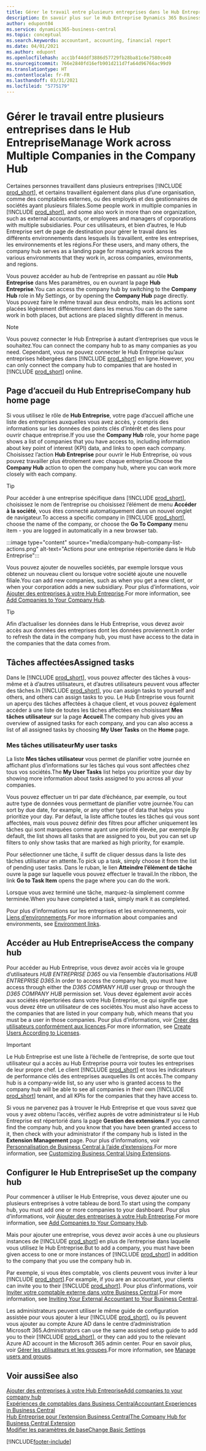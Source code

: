 ```yaml
---
title: Gérer le travail entre plusieurs entreprises dans le Hub Entreprise
description: En savoir plus sur le Hub Entreprise Dynamics 365 Business Central que vous utilisez pour gérer votre travail dans plusieurs entreprises.
author: edupont04
ms.service: dynamics365-business-central
ms.topic: conceptual
ms.search.keywords: accountant, accounting, financial report
ms.date: 04/01/2021
ms.author: edupont
ms.openlocfilehash: acc1bf44ddf3886d57729fb28ba81c6e7580ce40
ms.sourcegitcommit: 766e2840fd16efb901d211d7fa64d96766ac99d9
ms.translationtype: HT
ms.contentlocale: fr-FR
ms.lasthandoff: 03/31/2021
ms.locfileid: "5775179"
---
```

# <a name="manage-work-across-multiple-companies-in-the-company-hub"></a><span data-ttu-id="1a7a1-103">Gérer le travail entre plusieurs entreprises dans le Hub Entreprise</span><span class="sxs-lookup"><span data-stu-id="1a7a1-103">Manage Work across Multiple Companies in the Company Hub</span></span>

<span data-ttu-id="1a7a1-104">Certaines personnes travaillent dans plusieurs entreprises [!INCLUDE [prod_short](includes/prod_short.md)], et certains travaillent également dans plus d’une organisation, comme des comptables externes, ou des employés et des gestionnaires de sociétés ayant plusieurs filiales.</span><span class="sxs-lookup"><span data-stu-id="1a7a1-104">Some people work in multiple companies in [!INCLUDE [prod_short](includes/prod_short.md)], and some also work in more than one organization, such as external accountants, or employees and managers of corporations with multiple subsidiaries.</span></span> <span data-ttu-id="1a7a1-105">Pour ces utilisateurs, et bien d’autres, le Hub Entreprise sert de page de destination pour gérer le travail dans les différents environnements dans lesquels ils travaillent, entre les entreprises, les environnements et les régions.</span><span class="sxs-lookup"><span data-stu-id="1a7a1-105">For these users, and many others, the company hub serves as a landing page for managing work across the various environments that they work in, across companies, environments, and regions.</span></span>  

<span data-ttu-id="1a7a1-106">Vous pouvez accéder au hub de l’entreprise en passant au rôle **Hub Entreprise** dans Mes paramètres, ou en ouvrant la page **Hub Entreprise**.</span><span class="sxs-lookup"><span data-stu-id="1a7a1-106">You can access the company hub by switching to the **Company Hub** role in My Settings, or by opening the **Company Hub** page directly.</span></span> <span data-ttu-id="1a7a1-107">Vous pouvez faire le même travail aux deux endroits, mais les actions sont placées légèrement différemment dans les menus.</span><span class="sxs-lookup"><span data-stu-id="1a7a1-107">You can do the same work in both places, but actions are placed slightly different in menus.</span></span>  

> [!NOTE]
> <span data-ttu-id="1a7a1-108">Vous pouvez connecter le Hub Entreprise à autant d’entreprises que vous le souhaitez.</span><span class="sxs-lookup"><span data-stu-id="1a7a1-108">You can connect the company hub to as many companies as you need.</span></span> <span data-ttu-id="1a7a1-109">Cependant, vous ne pouvez connecter le Hub Entreprise qu’aux entreprises hébergées dans [!INCLUDE [prod_short](includes/prod_short.md)] en ligne.</span><span class="sxs-lookup"><span data-stu-id="1a7a1-109">However, you can only connect the company hub to companies that are hosted in [!INCLUDE [prod_short](includes/prod_short.md)] online.</span></span>

## <a name="company-hub-home-page"></a><span data-ttu-id="1a7a1-110">Page d’accueil du Hub Entreprise</span><span class="sxs-lookup"><span data-stu-id="1a7a1-110">Company hub home page</span></span>

<span data-ttu-id="1a7a1-111">Si vous utilisez le rôle de **Hub Entreprise**, votre page d’accueil affiche une liste des entreprises auxquelles vous avez accès, y compris des informations sur les données des points clés d’intérêt et des liens pour ouvrir chaque entreprise.</span><span class="sxs-lookup"><span data-stu-id="1a7a1-111">If you use the **Company Hub** role, your home page shows a list of companies that you have access to, including information about key point of interest (KPI) data, and links to open each company.</span></span> <!--You can customize the dashboard to show the data points that you want to see by adding or removing columns. For example, you might want to see taxes that are due, how many open sales documents each company has, or the number of purchase invoices that are due next week. You can configure the view to suit your needs. If you have added many companies, you can use filters to sort your view.--> <span data-ttu-id="1a7a1-112">Choisissez l’action **Hub Entreprise** pour ouvrir le Hub Entreprise, où vous pouvez travailler plus étroitement avec chaque entreprise.</span><span class="sxs-lookup"><span data-stu-id="1a7a1-112">Choose the **Company Hub** action to open the company hub, where you can work more closely with each company.</span></span>  

> [!TIP]
> <span data-ttu-id="1a7a1-113">Pour accéder à une entreprise spécifique dans [!INCLUDE [prod_short](includes/prod_short.md)], choisissez le nom de l’entreprise ou choisissez l’élément de menu **Accéder à la société**, vous êtes connecté automatiquement dans un nouvel onglet de navigateur.</span><span class="sxs-lookup"><span data-stu-id="1a7a1-113">To access a specific company in [!INCLUDE [prod_short](includes/prod_short.md)], choose the name of the company, or choose the **Go To Company** menu item - you are logged in automatically in a new browser tab.</span></span>

:::image type="content" source="media/company-hub-company-list-actions.png" alt-text="Actions pour une entreprise répertoriée dans le Hub Entreprise":::

<span data-ttu-id="1a7a1-115">Vous pouvez ajouter de nouvelles sociétés, par exemple lorsque vous obtenez un nouveau client ou lorsque votre société ajoute une nouvelle filiale.</span><span class="sxs-lookup"><span data-stu-id="1a7a1-115">You can add new companies, such as when you get a new client, or when your corporation adds a new subsidiary.</span></span> <span data-ttu-id="1a7a1-116">Pour plus d’informations, voir [Ajouter des entreprises à votre Hub Entreprise](company-hub-add-company.md).</span><span class="sxs-lookup"><span data-stu-id="1a7a1-116">For more information, see [Add Companies to Your Company Hub](company-hub-add-company.md).</span></span>  

> [!TIP]
> <span data-ttu-id="1a7a1-117">Afin d’actualiser les données dans le Hub Entreprise, vous devez avoir accès aux données des entreprises dont les données proviennent.</span><span class="sxs-lookup"><span data-stu-id="1a7a1-117">In order to refresh the data in the company hub, you must have access to the data in the companies that the data comes from.</span></span>

<!--## Company details

In the **Company Hub** page, you can see more information about each company by choosing the name of the company that you want to learn more about. This opens the **Company Details** pane, where you can see additional information, such as the following:  

* Cash account balances  
* Cash flow forecast  
* Overdue purchase invoices  
* Overdue sales invoices  

> [!TIP]
> You can launch predefined Excel workbooks from the **Reports** tab in the ribbon. These Excel workbooks are designed as ready-to-print key financial statements and reports, but you can also modify them to fit your needs. For more information, see [Analyzing Financial Statements in Microsoft Excel](finance-analyze-excel.md).  

Otherwise, close the details pane and continue to the next company.  -->

## <a name="assigned-tasks"></a><span data-ttu-id="1a7a1-118">Tâches affectées</span><span class="sxs-lookup"><span data-stu-id="1a7a1-118">Assigned tasks</span></span>

<span data-ttu-id="1a7a1-119">Dans le [!INCLUDE [prod_short](includes/prod_short.md)], vous pouvez affecter des tâches à vous-même et à d’autres utilisateurs, et d’autres utilisateurs peuvent vous affecter des tâches.</span><span class="sxs-lookup"><span data-stu-id="1a7a1-119">In [!INCLUDE [prod_short](includes/prod_short.md)], you can assign tasks to yourself and others, and others can assign tasks to you.</span></span> <span data-ttu-id="1a7a1-120">Le Hub Entreprise vous fournit un aperçu des tâches affectées à chaque client, et vous pouvez également accéder à une liste de toutes les tâches affectées en choisissant **Mes tâches utilisateur** sur la page **Accueil**.</span><span class="sxs-lookup"><span data-stu-id="1a7a1-120">The company hub gives you an overview of assigned tasks for each company, and you can also access a list of all assigned tasks by choosing **My User Tasks** on the **Home** page.</span></span>  

<!--In the client company, you also have cues that call out tasks assigned to you in this particular client.  -->

### <a name="my-user-tasks"></a><span data-ttu-id="1a7a1-121">Mes tâches utilisateur</span><span class="sxs-lookup"><span data-stu-id="1a7a1-121">My user tasks</span></span>

<span data-ttu-id="1a7a1-122">La liste **Mes tâches utilisateur** vous permet de planifier votre journée en affichant plus d’informations sur les tâches qui vous sont affectées chez tous vos sociétés.</span><span class="sxs-lookup"><span data-stu-id="1a7a1-122">The **My User Tasks** list helps you prioritize your day by showing more information about tasks assigned to you across all your companies.</span></span>  

<span data-ttu-id="1a7a1-123">Vous pouvez effectuer un tri par date d’échéance, par exemple, ou tout autre type de données vous permettant de planifier votre journée.</span><span class="sxs-lookup"><span data-stu-id="1a7a1-123">You can sort by due date, for example, or any other type of data that helps you prioritize your day.</span></span> <span data-ttu-id="1a7a1-124">Par défaut, la liste affiche toutes les tâches qui vous sont affectées, mais vous pouvez définir des filtres pour afficher uniquement les tâches qui sont marquées comme ayant une priorité élevée, par exemple.</span><span class="sxs-lookup"><span data-stu-id="1a7a1-124">By default, the list shows all tasks that are assigned to you, but you can set up filters to only show tasks that are marked as high priority, for example.</span></span>  

<span data-ttu-id="1a7a1-125">Pour sélectionner une tâche, il suffit de cliquer dessus dans la liste des tâches utilisateur en attente.</span><span class="sxs-lookup"><span data-stu-id="1a7a1-125">To pick up a task, simply choose it from the list of pending user tasks.</span></span> <span data-ttu-id="1a7a1-126">Dans le ruban, le lien **Atteindre l’élément de tâche** ouvre la page sur laquelle vous pouvez effectuer le travail.</span><span class="sxs-lookup"><span data-stu-id="1a7a1-126">In the ribbon, the link **Go to Task Item** opens the page where you can do the work.</span></span>  

<span data-ttu-id="1a7a1-127">Lorsque vous avez terminé une tâche, marquez-la simplement comme terminée.</span><span class="sxs-lookup"><span data-stu-id="1a7a1-127">When you have completed a task, simply mark it as completed.</span></span>  

<span data-ttu-id="1a7a1-128">Pour plus d’informations sur les entreprises et les environnements, voir [Liens d’environnements](company-hub-add-company.md#environment-links).</span><span class="sxs-lookup"><span data-stu-id="1a7a1-128">For more information about companies and environments, see [Environment links](company-hub-add-company.md#environment-links).</span></span>  

## <a name="access-the-company-hub"></a><span data-ttu-id="1a7a1-129">Accéder au Hub Entreprise</span><span class="sxs-lookup"><span data-stu-id="1a7a1-129">Access the company hub</span></span>

<span data-ttu-id="1a7a1-130">Pour accéder au Hub Entreprise, vous devez avoir accès via le groupe d’utilisateurs *HUB ENTREPRISE D365* ou via l’ensemble d’autorisations *HUB ENTREPRISE D365*.</span><span class="sxs-lookup"><span data-stu-id="1a7a1-130">In order to access the company hub, you must have access through either the *D365 COMPANY HUB* user group or through the *D365 COMPANY HUB*  permission set.</span></span> <span data-ttu-id="1a7a1-131">Vous devez également avoir accès aux sociétés répertoriées dans votre Hub Entreprise, ce qui signifie que vous devez être un utilisateur de ces sociétés.</span><span class="sxs-lookup"><span data-stu-id="1a7a1-131">You must also have access to the companies that are listed in your company hub, which means that you must be a user in those companies.</span></span> <span data-ttu-id="1a7a1-132">Pour plus d’informations, voir [Créer des utilisateurs conformément aux licences](ui-how-users-permissions.md).</span><span class="sxs-lookup"><span data-stu-id="1a7a1-132">For more information, see [Create Users According to Licenses](ui-how-users-permissions.md).</span></span>  

> [!IMPORTANT]
> <span data-ttu-id="1a7a1-133">Le Hub Entreprise est une liste à l’échelle de l’entreprise, de sorte que tout utilisateur qui a accès au Hub Entreprise pourra voir toutes les entreprises de leur propre chef. Le client [!INCLUDE [prod_short](includes/prod_short.md)] et tous les indicateurs de performance clés des entreprises auxquelles ils ont accès.</span><span class="sxs-lookup"><span data-stu-id="1a7a1-133">The company hub is a company-wide list, so any user who is granted access to the company hub will be able to see all companies in their own [!INCLUDE [prod_short](includes/prod_short.md)] tenant, and all KPIs for the companies that they have access to.</span></span>

<span data-ttu-id="1a7a1-134">Si vous ne parvenez pas à trouver le Hub Entreprise et que vous savez que vous y avez obtenu l’accès, vérifiez auprès de votre administrateur si le Hub Entreprise est répertorié dans la page **Gestion des extensions**.</span><span class="sxs-lookup"><span data-stu-id="1a7a1-134">If you cannot find the company hub, and you know that you have been granted access to it, then check with your administrator if the company hub is listed in the **Extension Management** page.</span></span> <span data-ttu-id="1a7a1-135">Pour plus d’informations, voir [Personnalisation de Business Central à l’aide d’extensions](ui-extensions.md).</span><span class="sxs-lookup"><span data-stu-id="1a7a1-135">For more information, see [Customizing Business Central Using Extensions](ui-extensions.md).</span></span>  

## <a name="set-up-the-company-hub"></a><span data-ttu-id="1a7a1-136">Configurer le Hub Entreprise</span><span class="sxs-lookup"><span data-stu-id="1a7a1-136">Set up the company hub</span></span>

<span data-ttu-id="1a7a1-137">Pour commencer à utiliser le Hub Entreprise, vous devez ajouter une ou plusieurs entreprises à votre tableau de bord.</span><span class="sxs-lookup"><span data-stu-id="1a7a1-137">To start using the company hub, you must add one or more companies to your dashboard.</span></span> <span data-ttu-id="1a7a1-138">Pour plus d’informations, voir [Ajouter des entreprises à votre Hub Entreprise](company-hub-add-company.md).</span><span class="sxs-lookup"><span data-stu-id="1a7a1-138">For more information, see [Add Companies to Your Company Hub](company-hub-add-company.md).</span></span>  

<span data-ttu-id="1a7a1-139">Mais pour ajouter une entreprise, vous devez avoir accès à une ou plusieurs instances de [!INCLUDE [prod_short](includes/prod_short.md)] en plus de l’entreprise dans laquelle vous utilisez le Hub Entreprise.</span><span class="sxs-lookup"><span data-stu-id="1a7a1-139">But to add a company, you must have been given access to one or more instances of [!INCLUDE [prod_short](includes/prod_short.md)] in addition to the company that you use the company hub in.</span></span>  

<span data-ttu-id="1a7a1-140">Par exemple, si vous êtes comptable, vos clients peuvent vous inviter à leur [!INCLUDE [prod_short](includes/prod_short.md)].</span><span class="sxs-lookup"><span data-stu-id="1a7a1-140">For example, if you are an accountant, your clients can invite you to their [!INCLUDE [prod_short](includes/prod_short.md)].</span></span> <span data-ttu-id="1a7a1-141">Pour plus d’informations, voir [Inviter votre comptable externe dans votre Business Central](finance-accounting.md#inviteaccountant).</span><span class="sxs-lookup"><span data-stu-id="1a7a1-141">For more information, see [Inviting Your External Accountant to Your Business Central](finance-accounting.md#inviteaccountant).</span></span>  

<span data-ttu-id="1a7a1-142">Les administrateurs peuvent utiliser le même guide de configuration assistée pour vous ajouter à leur [!INCLUDE [prod_short](includes/prod_short.md)], ou ils peuvent vous ajouter au compte Azure AD dans le centre d’administration Microsoft 365.</span><span class="sxs-lookup"><span data-stu-id="1a7a1-142">Administrators can use the same assisted setup guide to add you to their [!INCLUDE [prod_short](includes/prod_short.md)], or they can add you to the relevant Azure AD account in the Microsoft 365 admin center.</span></span> <span data-ttu-id="1a7a1-143">Pour en savoir plus, voir [Gérer les utilisateurs et les groupes](/microsoft-365/admin/add-users/?view=o365-worldwide&preserve-view=true).</span><span class="sxs-lookup"><span data-stu-id="1a7a1-143">For more information, see [Manage users and groups](/microsoft-365/admin/add-users/?view=o365-worldwide&preserve-view=true).</span></span>  

## <a name="see-also"></a><span data-ttu-id="1a7a1-144">Voir aussi</span><span class="sxs-lookup"><span data-stu-id="1a7a1-144">See also</span></span>

[<span data-ttu-id="1a7a1-145">Ajouter des entreprises à votre Hub Entreprise</span><span class="sxs-lookup"><span data-stu-id="1a7a1-145">Add companies to your company hub</span></span>](company-hub-add-company.md)  
[<span data-ttu-id="1a7a1-146">Expériences de comptables dans Business Central</span><span class="sxs-lookup"><span data-stu-id="1a7a1-146">Accountant Experiences in Business Central</span></span>](finance-accounting.md)  
[<span data-ttu-id="1a7a1-147">Hub Entreprise pour l’extension Business Central</span><span class="sxs-lookup"><span data-stu-id="1a7a1-147">The Company Hub for Business Central Extension</span></span>](ui-extensions-company-hub.md)  
[<span data-ttu-id="1a7a1-148">Modifier les paramètres de base</span><span class="sxs-lookup"><span data-stu-id="1a7a1-148">Change Basic Settings</span></span>](ui-change-basic-settings.md)  


[!INCLUDE[footer-include](includes/footer-banner.md)]